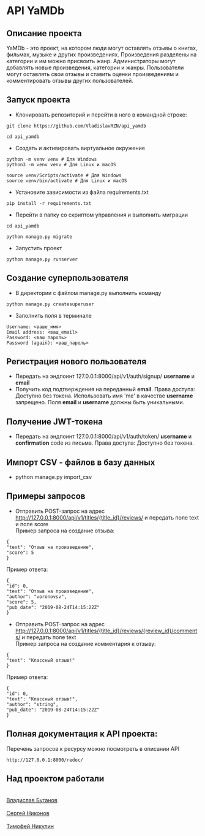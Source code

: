 # API YaMDb

## Описание проекта
YaMDb - это проект, на котором люди могут оставлять отзывы о книгах, фильмах, музыке и других произведениях.  Произведения разделены на категории и им можно присвоить жанр. Администраторы могут добавлять новые произведения, категории и жанры. Пользователи могут оставлять свои отзывы и ставить оценки произведениям и комментировать отзывы других пользователей.
## Запуск проекта
- Клонировать репозиторий и перейти в него в командной строке:
```
git clone https://github.com/VladislavRZN/api_yamdb
```
```
cd api_yamdb
```
- Cоздать и активировать виртуальное окружение
```
python -m venv venv # Для Windows
python3 -m venv venv # Для Linux и macOS
```
```
source venv/Scripts/activate # Для Windows
source venv/bin/activate # Для Linux и macOS
```
- Установите зависимости из файла requirements.txt
```
pip install -r requirements.txt
``` 
- Перейти в папку со скриптом управления и выполнить миграции
```
cd api_yamdb
```
```
python manage.py migrate
```

- Запустить проект
```
python manage.py runserver
```
## Создание суперпользователя
- В директории с файлом manage.py выполнить команду
```
python manage.py createsuperuser
```
- Заполнить поля в терминале
```
Username: <ваше_имя>
Email address: <ваш_email>
Password: <ваш_пароль>
Password (again): <ваш_пароль>
```
## Регистрация нового пользователя
- Передать на эндпоинт 127.0.0.1:8000/api/v1/auth/signup/ **username** и **email**
- Получить код подтверждения на переданный **email**. Права доступа: Доступно без токена. Использовать имя 'me' в качестве **username** запрещено. Поля **email** и **username** должны быть уникальными. 

## Получение JWT-токена
- Передать на эндпоинт 127.0.0.1:8000/api/v1/auth/token/ **username** и **confirmation** code из письма. Права доступа: Доступно без токена.

## Импорт CSV - файлов в базу данных
- python manage.py import_csv

## Примеры запросов
- Отправить POST-запрос на адрес http://127.0.0.1:8000/api/v1/titles/{title_id}/reviews/ и передать поле text и поле score <br>
Пример запроса на создание отзыва: 
```
{
"text": "Отзыв на произведение",
"score": 5
}
```
Пример ответа: 
```
{
"id": 0,
"text": "Отзыв на произведение",
"author": "voronovsv",
"score": 5,
"pub_date": "2019-08-24T14:15:22Z"
}
```
- Отправить POST-запрос на адрес http://127.0.0.1:8000/api/v1/titles/{title_id}/reviews/{review_id}/comments/ и передать поле text <br>
Пример запроса на создание комментария к отзыву:
```
{
"text": "Классный отзыв!"
}
```
Пример ответа:
```
{
"id": 0,
"text": "Классный отзыв!",
"author": "string",
"pub_date": "2019-08-24T14:15:22Z"
}
```
## Полная документация к API проекта:

Перечень запросов к ресурсу можно посмотреть в описании API

```
http://127.0.0.1:8000/redoc/
```
## Над проектом работали
<br>[Владислав Буганов](https://github.com/VladislavRZN)</br>
<br>[Сергей Никонов](https://github.com/Cactusman19)</br>
<br>[Тимофей Никулин](https://github.com/Timofeis)</br>
